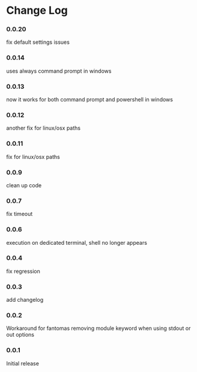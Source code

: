 # Change Log

### 0.0.20

fix default settings issues

### 0.0.14

uses always command prompt in windows

### 0.0.13

now it works for both command prompt and powershell in windows

### 0.0.12

another fix for linux/osx paths

### 0.0.11

fix for linux/osx paths

### 0.0.9

clean up code

### 0.0.7

fix timeout

### 0.0.6

execution on dedicated terminal, shell no longer appears

### 0.0.4

fix regression

### 0.0.3

add changelog

### 0.0.2

Workaround for fantomas removing module keyword when using stdout or out options

### 0.0.1

Initial release
